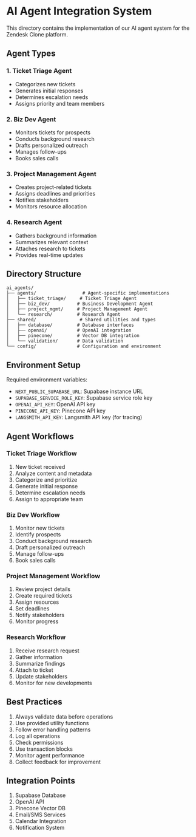 # AI Agent Integration System

This directory contains the implementation of our AI agent system for the Zendesk Clone platform.

## Agent Types

### 1. Ticket Triage Agent
- Categorizes new tickets
- Generates initial responses
- Determines escalation needs
- Assigns priority and team members

### 2. Biz Dev Agent
- Monitors tickets for prospects
- Conducts background research
- Drafts personalized outreach
- Manages follow-ups
- Books sales calls

### 3. Project Management Agent
- Creates project-related tickets
- Assigns deadlines and priorities
- Notifies stakeholders
- Monitors resource allocation

### 4. Research Agent
- Gathers background information
- Summarizes relevant context
- Attaches research to tickets
- Provides real-time updates

## Directory Structure

```
ai_agents/
├── agents/                 # Agent-specific implementations
│   ├── ticket_triage/     # Ticket Triage Agent
│   ├── biz_dev/          # Business Development Agent
│   ├── project_mgmt/     # Project Management Agent
│   └── research/         # Research Agent
├── shared/                # Shared utilities and types
│   ├── database/         # Database interfaces
│   ├── openai/           # OpenAI integration
│   ├── pinecone/         # Vector DB integration
│   └── validation/       # Data validation
└── config/               # Configuration and environment
```

## Environment Setup

Required environment variables:
- `NEXT_PUBLIC_SUPABASE_URL`: Supabase instance URL
- `SUPABASE_SERVICE_ROLE_KEY`: Supabase service role key
- `OPENAI_API_KEY`: OpenAI API key
- `PINECONE_API_KEY`: Pinecone API key
- `LANGSMITH_API_KEY`: Langsmith API key (for tracing)

## Agent Workflows

### Ticket Triage Workflow
1. New ticket received
2. Analyze content and metadata
3. Categorize and prioritize
4. Generate initial response
5. Determine escalation needs
6. Assign to appropriate team

### Biz Dev Workflow
1. Monitor new tickets
2. Identify prospects
3. Conduct background research
4. Draft personalized outreach
5. Manage follow-ups
6. Book sales calls

### Project Management Workflow
1. Review project details
2. Create required tickets
3. Assign resources
4. Set deadlines
5. Notify stakeholders
6. Monitor progress

### Research Workflow
1. Receive research request
2. Gather information
3. Summarize findings
4. Attach to ticket
5. Update stakeholders
6. Monitor for new developments

## Best Practices

1. Always validate data before operations
2. Use provided utility functions
3. Follow error handling patterns
4. Log all operations
5. Check permissions
6. Use transaction blocks
7. Monitor agent performance
8. Collect feedback for improvement

## Integration Points

1. Supabase Database
2. OpenAI API
3. Pinecone Vector DB
4. Email/SMS Services
5. Calendar Integration
6. Notification System
